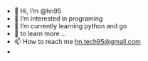 - 👋 Hi, I’m @hn95
- 👀 I’m interested in programing
- 🌱 I’m currently learning python and go
- 💞️ to learn more ...
- 📫 How to reach me hn.tech95@gmail.com
- 

<!---
hn95/hn95 is a ✨ special ✨ repository because its `README.md` (this file) appears on your GitHub profile.
You can click the Preview link to take a look at your changes.
--->
